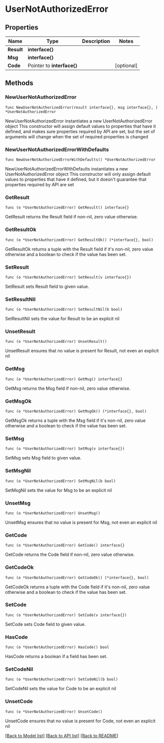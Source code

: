# UserNotAuthorizedError

## Properties

Name | Type | Description | Notes
------------ | ------------- | ------------- | -------------
**Result** | **interface{}** |  | 
**Msg** | **interface{}** |  | 
**Code** | Pointer to **interface{}** |  | [optional] 

## Methods

### NewUserNotAuthorizedError

`func NewUserNotAuthorizedError(result interface{}, msg interface{}, ) *UserNotAuthorizedError`

NewUserNotAuthorizedError instantiates a new UserNotAuthorizedError object
This constructor will assign default values to properties that have it defined,
and makes sure properties required by API are set, but the set of arguments
will change when the set of required properties is changed

### NewUserNotAuthorizedErrorWithDefaults

`func NewUserNotAuthorizedErrorWithDefaults() *UserNotAuthorizedError`

NewUserNotAuthorizedErrorWithDefaults instantiates a new UserNotAuthorizedError object
This constructor will only assign default values to properties that have it defined,
but it doesn't guarantee that properties required by API are set

### GetResult

`func (o *UserNotAuthorizedError) GetResult() interface{}`

GetResult returns the Result field if non-nil, zero value otherwise.

### GetResultOk

`func (o *UserNotAuthorizedError) GetResultOk() (*interface{}, bool)`

GetResultOk returns a tuple with the Result field if it's non-nil, zero value otherwise
and a boolean to check if the value has been set.

### SetResult

`func (o *UserNotAuthorizedError) SetResult(v interface{})`

SetResult sets Result field to given value.


### SetResultNil

`func (o *UserNotAuthorizedError) SetResultNil(b bool)`

 SetResultNil sets the value for Result to be an explicit nil

### UnsetResult
`func (o *UserNotAuthorizedError) UnsetResult()`

UnsetResult ensures that no value is present for Result, not even an explicit nil
### GetMsg

`func (o *UserNotAuthorizedError) GetMsg() interface{}`

GetMsg returns the Msg field if non-nil, zero value otherwise.

### GetMsgOk

`func (o *UserNotAuthorizedError) GetMsgOk() (*interface{}, bool)`

GetMsgOk returns a tuple with the Msg field if it's non-nil, zero value otherwise
and a boolean to check if the value has been set.

### SetMsg

`func (o *UserNotAuthorizedError) SetMsg(v interface{})`

SetMsg sets Msg field to given value.


### SetMsgNil

`func (o *UserNotAuthorizedError) SetMsgNil(b bool)`

 SetMsgNil sets the value for Msg to be an explicit nil

### UnsetMsg
`func (o *UserNotAuthorizedError) UnsetMsg()`

UnsetMsg ensures that no value is present for Msg, not even an explicit nil
### GetCode

`func (o *UserNotAuthorizedError) GetCode() interface{}`

GetCode returns the Code field if non-nil, zero value otherwise.

### GetCodeOk

`func (o *UserNotAuthorizedError) GetCodeOk() (*interface{}, bool)`

GetCodeOk returns a tuple with the Code field if it's non-nil, zero value otherwise
and a boolean to check if the value has been set.

### SetCode

`func (o *UserNotAuthorizedError) SetCode(v interface{})`

SetCode sets Code field to given value.

### HasCode

`func (o *UserNotAuthorizedError) HasCode() bool`

HasCode returns a boolean if a field has been set.

### SetCodeNil

`func (o *UserNotAuthorizedError) SetCodeNil(b bool)`

 SetCodeNil sets the value for Code to be an explicit nil

### UnsetCode
`func (o *UserNotAuthorizedError) UnsetCode()`

UnsetCode ensures that no value is present for Code, not even an explicit nil

[[Back to Model list]](../README.md#documentation-for-models) [[Back to API list]](../README.md#documentation-for-api-endpoints) [[Back to README]](../README.md)


